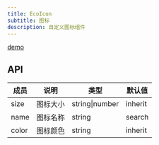 ```yaml
---
title: EcoIcon
subtitle: 图标
description: 自定义图标组件
---
```


[demo](Icon)

## API

| 成员 | 说明 | 类型 | 默认值 |
| --- | --- | --- | --- |
| size | 图标大小 | string\|number | inherit |
| name | 图标名称 | string | search |
| color | 图标颜色 | string | inherit |  |


